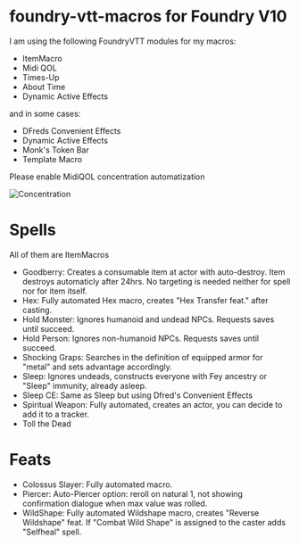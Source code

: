 # foundry-vtt-macros for Foundry V10

I am using the following FoundryVTT modules for my macros:

- ItemMacro
- Midi QOL
- Times-Up
- About Time
- Dynamic Active Effects

and in some cases:

- DFreds Convenient Effects
- Dynamic Active Effects
- Monk's Token Bar
- Template Macro


Please enable MidiQOL concentration automatization

![Concentration](https://user-images.githubusercontent.com/92884040/154339963-8367ebf4-a3b7-48de-94cd-52e5d28dbf8e.png)

# Spells

All of them are ItemMacros

- Goodberry: Creates a consumable item at actor with auto-destroy. Item destroys automaticly after 24hrs. No targeting is needed neither for spell nor for item itself.
- Hex: Fully automated Hex macro, creates "Hex Transfer feat." after casting.  
- Hold Monster: Ignores humanoid and undead NPCs. Requests saves until succeed.
- Hold Person: Ignores non-humanoid NPCs. Requests saves until succeed.
- Shocking Graps: Searches in the definition of equipped armor for "metal" and sets advantage accordingly.
- Sleep: Ignores undeads, constructs everyone with Fey ancestry or "Sleep" immunity, already asleep.
- Sleep CE: Same as Sleep but using Dfred's Convenient Effects
- Spiritual Weapon: Fully automated, creates an actor, you can decide to add it to a tracker.
- Toll the Dead

# Feats

- Colossus Slayer: Fully automated macro.
- Piercer: Auto-Piercer option: reroll on natural 1, not showing confirmation dialogue when max value was rolled. 
- WildShape: Fully automated Wildshape macro, creates "Reverse Wildshape" feat. If "Combat Wild Shape" is assigned to the caster adds "Selfheal" spell.
